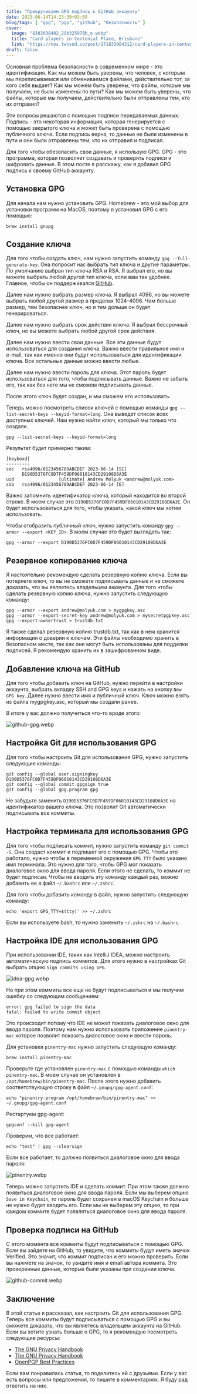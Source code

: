 ```yaml
---
title: "Прикручиваем GPG подпись к GitHub аккаунту"
date: 2023-06-14T14:23:39+03:00
blog/tags: [ "gpg", "pgp", "github", "безопасность" ]
cover:
  image: "8383038402_29b325970b_o.webp"
  title: "Card players in Centenial Place, Brisbane"
  link: "https://nos.twnsnd.co/post/171833004312/card-players-in-centenial-place-brisbane"
draft: false
---
```


Основная проблема безопасности в современном мире - это идентификация. Как мы можем быть уверены, что человек, с которым
мы переписываемся или обмениваемся файлами, действительно тот, за кого себя выдает? Как мы можем быть уверены, что
файлы, которые мы получаем, не были изменены по пути? Как мы можем быть уверены, что файлы, которые мы получаем,
действительно были отправлены тем, кто их отправил?

Эти вопросы решаются с помощью подписи передаваемых данных. Подпись - это некоторая информация, которая генерируется с
помощью закрытого ключа и может быть проверена с помощью публичного ключа. Если подпись верна, то данные не были
изменены в пути и они были отправлены тем, кто их отправил и подписал.

Для того чтобы обезопасить свои данные, я использую GPG. GPG - это программа, которая позволяет создавать и проверять
подписи и шифровать данные. В этом посте я расскажу, как я добавил GPG подпись к своему GitHub аккаунту.

<!--more-->

## Установка GPG

Для начала нам нужно установить GPG. Homebrew - это мой выбор для установки программ на MacOS, поэтому я установил GPG с
его помощью:

```shell
brew install gnupg
```

## Создание ключа

Для того чтобы создать ключ, нам нужно запустить команду `gpg --full-generate-key`. Она попросит нас выбрать тип ключа и
другие параметры. По умолчанию выбран тип ключа RSA и RSA. Я выбрал его, но вы можете выбрать любой другой тип ключа,
если вам так удобнее. Главное, чтобы он
поддерживался [GitHub](https://docs.github.com/en/authentication/managing-commit-signature-verification/generating-a-new-gpg-key#supported-gpg-key-algorithms).

Далее нам нужно выбрать размер ключа. Я выбрал 4096, но вы можете выбрать любой другой размер в пределах 1024-4096. Чем
больше размер, тем безопаснее ключ, но и тем дольше он будет генерироваться.

Далее нам нужно выбрать срок действия ключа. Я выбрал бессрочный ключ, но вы можете выбрать любой другой срок действия.

Далее нам нужно ввести свои данные. Все эти данные будут использоваться для создания ключа. Важно ввести правильное имя
и e-mail, так как именно они будут использоваться для идентификации ключа. Все остальные данные можно ввести любые.

Далее нам нужно ввести пароль для ключа. Этот пароль будет использоваться для того, чтобы подписывать данные. Важно не
забыть его, так как без него мы не сможем подписывать данные.

После этого ключ будет создан, и мы сможем его использовать.

Теперь можно посмотреть список ключей с помощью команды `gpg --list-secret-keys --keyid-format=long`. Она выведет список
всех доступных ключей. Нам нужно найти ключ, который мы только что создали.

```shell
gpg --list-secret-keys --keyid-format=long
```

Результат будет примерно таким:

```shell
[keyboxd]
---------
sec   rsa4096/0123456789ABCDEF 2023-06-14 [SC]
      D190D5376FC0D7F459DF06010143CD29108D6A3E
uid                 [ultimate] Andrew Molyuk <andrew@molyuk.com>
ssb   rsa4096/0123456789ABCDEF 2023-06-14 [E]
```

Важно запомнить идентификатор ключа, который находится во второй строке. В моем случае
это `D190D5376FC0D7F459DF06010143CD29108D6A3E`. Он будет использоваться для того, чтобы указать, какой ключ мы хотим
использовать.

Чтобы отобразить публичный ключ, нужно запустить команду `gpg --armor --export <KEY_ID>`. В моем случае это будет
выглядеть так:

```shell
gpg --armor --export D190D5376FC0D7F459DF06010143CD29108D6A3E
```

## Резервное копирование ключа

Я настоятельно рекомендую сделать резервную копию ключа. Если вы потеряете ключ, то вы не сможете подписывать данные и
не сможете доказать, что вы являетесь владельцем аккаунта. Для того чтобы сделать резервную копию ключа, нужно запустить
следующую команду:

```shell
gpg --armor --export andrew@molyuk.com > mygpgkey.asc      
gpg --armor --export-secret-key andrew@molyuk.com > mysecretpgpkey.asc
gpg --export-ownertrust > trustdb.txt 
```

Я также сделал резервную копию trustdb.txt, так как в нем хранится информация о доверии к ключам. Эти файлы необходимо
хранить в безопасном месте, так как они могут быть использованы для подделки подписей. Я рекомендую хранить их в
зашифрованном виде.

## Добавление ключа на GitHub

Для того чтобы добавить ключ на GitHub, нужно перейти в настройки аккаунта, выбрать вкладку SSH and GPG keys и нажать на
кнопку `New GPG key`. Далее нужно ввести имя и публичный ключ. Ключ можно взять из файла mygpgkey.asc, который мы
создали ранее.

В итоге у вас должно получиться что-то вроде этого:

![github-gpg.webp](github-gpg.webp)

## Настройка Git для использования GPG

Для того чтобы настроить Git для использования GPG, нужно запустить следующие команды:

```shell
git config --global user.signingkey D190D5376FC0D7F459DF06010143CD29108D6A3E
git config --global commit.gpgsign true
git config --global gpg.program gpg
```

Не забудьте заменить `D190D5376FC0D7F459DF06010143CD29108D6A3E` на идентификатор вашего ключа. Это позволит Git
автоматически подписывать все коммиты.

## Настройка терминала для использования GPG

Для того чтобы подписать коммит, нужно запустить команду `git commit -S`. Она создаст коммит и подпишет его с помощью
GPG. Чтобы это работало, нужно чтобы в переменной окружения `GPG_TTY` было указано имя терминала. Это нужно для того,
чтобы GPG мог показать диалоговое окно для ввода пароля. Если этого не сделать, то коммит не будет подписан. Чтобы не
вводить эту команду каждый раз, можно добавить ее в файл `~/.bashrc` или `~/.zshrc`.

Для того чтобы добавить команду в файл, нужно запустить следующую команду:

```shell
echo 'export GPG_TTY=$(tty)' >> ~/.zshrc
```

Если вы используете bash, то нужно заменить `~/.zshrc` на `~/.bashrc`.

## Настройка IDE для использования GPG

При использовании IDE, таких как IntelliJ IDEA, можно настроить автоматическую подпись коммитов. Для этого нужно в
настройках Git выбрать опцию `Sign commits using GPG`.

![idea-gpg.webp](idea-gpg.webp)

Но при этом коммиты все еще не будут подписываться и мы получим ошибку со следующим сообщением:

```shell
error: gpg failed to sign the data
fatal: failed to write commit object
```

Это происходит потому что IDE не может показать диалоговое окно для ввода пароля. Поэтому нам нужно использовать
приложение `pinentry-mac` которое позволит показать диалоговое окно и ввести пароль.

Для установки `pinentry-mac` нужно запустить следующую команду:

```shell
brew install pinentry-mac
``` 

Проверьте где установлен `pinentry-mac` с помощью команды `which pinentry-mac`. В моем случае он установлен в
`/opt/homebrew/bin/pinentry-mac`. После этого нужно добавить соответствующую строку в файл `~/.gnupg/gpg-agent.conf`:

```shell
echo "pinentry-program /opt/homebrew/bin/pinentry-mac" >> ~/.gnupg/gpg-agent.conf
```

Рестартуем gpg-agent:

```shell
gpgconf --kill gpg-agent
```

Проверим, что все работает:

```shell
echo "test" | gpg --clearsign
```

Если все работает, то должно появиться диалоговое окно для ввода пароля:

![pinentry.webp](pinentry.webp) 

Теперь можно запустить IDE и сделать коммит. При этом также должно появиться диалоговое окно для ввода пароля. Если мы
выберем опцию `Save in Keychain`, то пароль будет сохранен в macOS Keychain и больше не нужно будет вводить его. Если мы
не выберем эту опцию, то при каждом коммите будет появляться диалоговое окно для ввода пароля.

## Проверка подписи на GitHub

С этого момента все коммиты будут подписываться с помощью GPG. Если вы зайдете на GitHub, то увидите, что коммиты будут
иметь значок Verified. Это значит, что коммит подписан и его можно проверить. Если вы нажмете на значок, то увидите имя
и email автора коммита. Это проверенные данные, которые были указаны при создании ключа.

![github-commit.webp](github-commit.webp)

## Заключение

В этой статье я рассказал, как настроить Git для использования GPG. Теперь все коммиты будут подписываться с помощью GPG
и вы сможете доказать, что вы являетесь владельцем аккаунта на GitHub. Если вы хотите узнать больше о GPG, то я
рекомендую посмотреть следующие ресурсы:

- [The GNU Privacy Handbook](https://www.gnupg.org/gph/en/manual.html)
- [The GNU Privacy Handbook](https://www.gnupg.org/gph/en/manual/x110.html)
- [OpenPGP Best Practices](https://riseup.net/en/security/message-security/openpgp/best-practices)

Если вам понравилась статья, то поделитесь ей с друзьями. Если у вас есть вопросы или предложения, то пишите в
комментариях. Я буду рад ответить на них.
